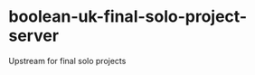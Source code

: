 # boolean-uk-final-solo-project-server
Upstream for final solo projects

<!-- model User {
 id               Int                 @id @default(autoincrement())
 userName         String              @unique
 password         String
 firstName        String
 lastName         String
 role             String
 subscriptionId   Int?
 subscripton      Subscription?       @relation(fields: [subscriptionId], references: [id])
 workouts         UsersOnWorkouts[]
} -->

<!-- model Subscription {
  id              Int                 @id @default(autoincrement())
  name            String
  users           User[]
  workout         SubscriptionsOnWorkouts[]
}

model Workout {
  id              Int                 @id @default(autoincrement())
  date            DateTime
  description     String
  difficulty      String
  users           UsersOnWorkouts[]
  subscription    SubscriptionsOnWorkouts[]
}

model UsersOnWorkouts {
  user            User                 @relation(fields: [userId], references: [id])
  userId          Int
  workout         Workout              @relation(fields: [workoutId], references: [id])  
  workoutId       Int
}

model SubscriptionsOnWorkouts {
  subscription    Subscription         @relation(fields: [subscriptionId], references: [id])  
  subscriptionId  Int
  workout         Workout              @relation(fields: [workoutId], references: [id])  
  workoutId       Int

} -->
